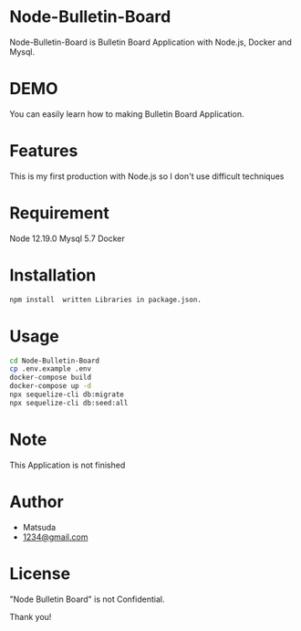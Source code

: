 # Node-Bulletin-Board

Node-Bulletin-Board is Bulletin Board Application with Node.js, Docker and Mysql.

# DEMO

You can easily learn how to making Bulletin Board Application.

# Features

This is my first production with Node.js so I don't use difficult techniques

# Requirement

Node 12.19.0
Mysql 5.7
Docker

# Installation

```bash
npm install  written Libraries in package.json.
```

# Usage

```bash
cd Node-Bulletin-Board
cp .env.example .env
docker-compose build
docker-compose up -d
npx sequelize-cli db:migrate 
npx sequelize-cli db:seed:all
```

# Note

This Application is not finished

# Author

- Matsuda
- 1234@gmail.com

# License

"Node Bulletin Board" is not Confidential.

Thank you!
